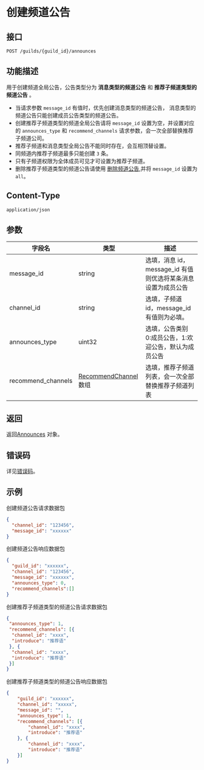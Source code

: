 # 创建频道公告

## 接口

```http
POST /guilds/{guild_id}/announces
```

## 功能描述

用于创建频道全局公告，公告类型分为 **消息类型的频道公告** 和 **推荐子频道类型的频道公告** 。

- 当请求参数 `message_id` 有值时，优先创建消息类型的频道公告， 消息类型的频道公告只能创建成员公告类型的频道公告。
- 创建推荐子频道类型的频道全局公告请将 `message_id` 设置为空，并设置对应的 `announces_type` 和 `recommend_channels` 请求参数，会一次全部替换推荐子频道公司。
- 推荐子频道和消息类型全局公告不能同时存在，会互相顶替设置。
- 同频道内推荐子频道最多只能创建 `3` 条。
- 只有子频道权限为全体成员可见才可设置为推荐子频道。
- 删除推荐子频道类型的频道公告请使用 [删除频道公告](delete_guild_announces.md),并将 `message_id` 设置为 `all`。

## Content-Type

```http
application/json
```

## 参数

| 字段名                | 类型                                                | 描述                                    |
|--------------------|---------------------------------------------------|---------------------------------------|
| message_id         | string                                            | 选填，消息 id，message_id 有值则优选将某条消息设置为成员公告 |
| channel_id         | string                                            | 选填，子频道 id，message_id 有值则为必填。          |
| announces_type     | uint32                                            | 选填，公告类别 0:成员公告，1:欢迎公告，默认为成员公告         |
| recommend_channels | [RecommendChannel](model.md#RecommendChannel)  数组 | 选填，推荐子频道列表，会一次全部替换推荐子频道列表             |

## 返回

返回[Announces](model.md#Announces) 对象。

## 错误码

详见[错误码](../../../../openapi/error/error.md)。

## 示例

创建频道公告请求数据包

```json
{
  "channel_id": "123456",
  "message_id": "xxxxxx"
}
```

创建频道公告响应数据包

```json
{
  "guild_id": "xxxxxx",
  "channel_id": "123456",
  "message_id": "xxxxxx",
  "announces_type": 0,
  "recommend_channels":[]
}
```


创建推荐子频道类型的频道公告请求数据包

```json
{
 "announces_type": 1,
 "recommend_channels": [{
  "channel_id": "xxxx",
  "introduce": "推荐语"
 }, {
  "channel_id": "xxxx",
  "introduce": "推荐语"
 }]
}

```

创建推荐子频道类型的频道公告响应数据包

```json
{
	"guild_id": "xxxxxx",
	"channel_id": "xxxxx",
    "message_id": "",
	"announces_type": 1,
	"recommend_channels": [{
		"channel_id": "xxxx",
		"introduce": "推荐语"
	}, {
		"channel_id": "xxxx",
		"introduce": "推荐语"
	}]
}
```
